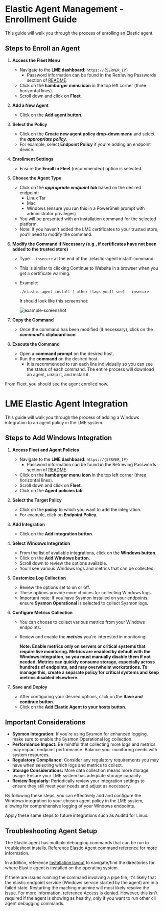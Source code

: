 # Elastic Agent Management - Enrollment Guide

This guide will walk you through the process of enrolling an Elastic agent.

## Steps to Enroll an Agent

1. **Access the Fleet Menu**
   - Navigate to the **LME dashboard**: `https://{SERVER_IP}`
      - Password information can be found in the Retrieving Passwords section of [README](/README.md#retrieving-passwords).
   - Click on the **hamburger menu icon** in the top left corner (three horizontal lines).
   - Scroll down and click on **Fleet**.

2. **Add a New Agent**
   - Click on the **Add agent button**.

3. **Select the Policy**
   - Click on the **Create new agent policy drop-down menu** and select the  ***appropriate policy***.
   - For example, select **Endpoint Policy** if you're adding an endpoint device.

4. **Enrollment Settings**
   - Ensure the **Enroll in Fleet** (recommended) option is selected.

5. **Choose the Agent Type**
   - Click on the ***appropriate endpoint tab*** based on the desired endpoint:
     - Linux Tar
     - Mac
     - Windows (ensure you run this in a PowerShell prompt with administrator privileges)
   - You will be presented with an installation command for the selected platform.
   - Note: If you haven't added the LME certificates to your trusted store, you'll need to modify the command. 

6. **Modify the Command if Necessary (e.g., if certificates have not been added to the trusted store)**
   - Type `--insecure` at the end of the ./elastic-agent install` command.
   - This is similar to clicking Continue to Website in a browser when you get a certificate warning.
   - Example:
     ```
     ./elastic-agent install [-other-flags-youll-see] --insecure
     ```
     
     It should look like this screenshot:

     ![example-screenshot](/docs/imgs/insecure-powershell.png)

7. **Copy the Command**
   - Once the command has been modified (if necessary), click on the ***command's*** **clipboard icon**.

8. **Execute the Command**
   - Open a **command prompt** on the desired host.
   - Run the **command** on the desired host.
      - It is recommended to run each line individually so you can see the status of each command. The entire process will download an agent, unzip it, and install it.

From Fleet, you should see the agent enrolled now.

# LME Elastic Agent Integration

This guide will walk you through the process of adding a Windows integration to an agent policy in the LME system.

## Steps to Add Windows Integration

1. **Access Fleet and Agent Policies**
   - Navigate to the **LME dashboard**: `https://{SERVER_IP}`
      - Password information can be found in the Retrieving Passwords section of [README](/README.md#retrieving-passwords).
   - Click on the **hamburger menu icon** in the top left corner (three horizontal lines).
   - Scroll down and click on **Fleet**.
   - Click on the **Agent policies tab**.

2. **Select the Target Policy**
   - Click on the ***policy*** to which you want to add the integration.
   - For example, click on **Endpoint Policy**.

3. **Add Integration**
   - Click on the **Add integration button**.

4. **Select Windows Integration**
   - From the list of available integrations, click on the **Windows button**.
   - Click on the **Add Windows button**.
   - Scroll down to review the options available.
   - You'll see various Windows logs and metrics that can be collected.

5. **Customize Log Collection**
   - Review the options set to on or off.
   - These options provide more choices for collecting Windows logs.
   - Important note: If you have Sysmon installed on your endpoints, ensure **Sysmon Operational** is selected to collect Sysmon logs.

6. **Configure Metrics Collection**
   - You can choose to collect various metrics from your Windows endpoints.
   - Review and enable the ***metrics*** you're interested in monitoring.

     **Note: Enable metrics only on servers or critical systems that require live monitoring. Metrics are enabled by default with the Windows integration, so you must manually disable them if not needed. Metrics can quickly consume storage, especially across hundreds of endpoints, and may overwhelm workstations. To manage this, create a separate policy for critical systems and keep metrics disabled elsewhere.**

7. **Save and Deploy**
   - After configuring your desired options, click on the **Save and continue button**.
   - Click on the **Add Elastic Agent to your hosts button**.

## Important Considerations

- **Sysmon Integration:** If you're using Sysmon for enhanced logging, make sure to enable the Sysmon Operational log collection.
- **Performance Impact:** Be mindful that collecting more logs and metrics may impact endpoint performance. Balance your monitoring needs with system resources.
- **Regulatory Compliance:** Consider any regulatory requirements you may have when selecting which logs and metrics to collect.
- **Storage Considerations:** More data collection means more storage usage. Ensure your LME system has adequate storage capacity.
- **Review Regularly:** Periodically review your integration settings to ensure they still meet your needs and adjust as necessary.

By following these steps, you can effectively add and configure the Windows integration to your chosen agent policy in the LME system, allowing for comprehensive logging of your Windows endpoints.

Apply these same steps to future integrations such as Auditd for Linux.

## Troubleshooting Agent Setup
The Elastic agent has multiple debugging commands that can be run to troubleshoot installs. Reference [Elastic Agent command reference](https://www.elastic.co/guide/en/fleet/current/elastic-agent-cmd-options.html) for more information. 

In addition, reference [Installation layout](https://www.elastic.co/guide/en/fleet/current/installation-layout.html) to navigate/find the directories for where Elastic agent is installed on the operating system.

If there are issues running the command involving a pipe file, it's likely that the elastic endpoint service (Windows service started by the agent) are in a failed state. Restarting the maching machine will most likely resolve the issue. For more information, reference [Access is denied](https://discuss.elastic.co/t/windows-pipe-elastic-agent-system-access-is-denied/316344). However, this isn't required if the agent is showing as healthy, only if you want to run other cli agent debugging commands.

